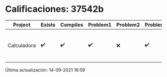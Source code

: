 # Calificaciones: 37542b
|Project|Exists|Compiles|Problem1|Problem2|Problem3|Extra|CommitHash|CommitDate|CheckDate|Comments|DueDate|Grade|
|-|-|-|-|-|-|-|-|-|-|-|-|-|
|Calculadora|✔️|✔️|✔️|❌|✔️|✔️|0fa0c65966bbedaec0226f33d729977cfbd3d5de|14-09-2021 16:01:18|14-09-2021 16:58:21|No implementaste operaciones con números flotantes|17-09-2021 21:00:00|10.0|

Última actualización: 14-09-2021 16:59